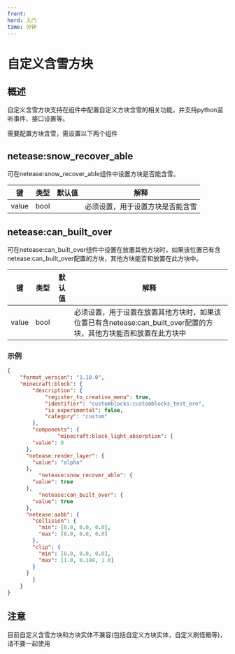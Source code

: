 ```yaml
---
front: 
hard: 入门
time: 分钟
---
```

# 自定义含雪方块

## 概述

自定义含雪方块支持在组件中配置自定义方块含雪的相关功能，并支持python监听事件、接口设置等。

需要配置方块含雪，需设置以下两个组件

## netease:snow_recover_able

可在netease:snow_recover_able组件中设置方块是否能含雪。

| 键    | 类型 | 默认值 | 解释                             |
| ----- | ---- | ------ | -------------------------------- |
| value | bool |        | 必须设置，用于设置方块是否能含雪 |

## netease:can_built_over

可在netease:can_built_over组件中设置在放置其他方块时，如果该位置已有含netease:can_built_over配置的方块，其他方块能否和放置在此方块中。

| 键    | 类型 | 默认值 | 解释                                                         |
| ----- | ---- | ------ | ------------------------------------------------------------ |
| value | bool |        | 必须设置，用于设置在放置其他方块时，如果该位置已有含netease:can_built_over配置的方块，其他方块能否和放置在此方块中 |

### 示例
```json
{
    "format_version": "1.10.0",
    "minecraft:block": {
        "description": {
            "register_to_creative_menu": true,
            "identifier": "customblocks:customblocks_test_ore",
            "is_experimental": false,
            "category": "custom"
        },
        "components": {
                "minecraft:block_light_absorption": {
        "value": 0
      },
      "netease:render_layer": {
        "value": "alpha"
      },
          "netease:snow_recover_able": {
        "value": true
      },
          "netease:can_built_over": {
        "value": true
      },
      "netease:aabb": {
        "collision": {
          "min": [0.0, 0.0, 0.0],
          "max": [0.0, 0.0, 0.0]
        },
        "clip": {
          "min": [0.0, 0.0, 0.0],
          "max": [1.0, 0.188, 1.0]
        }
      }
        }
    }
}
```

## 注意
目前自定义含雪方块和方块实体不兼容(包括自定义方块实体，自定义刷怪箱等)，请不要一起使用
